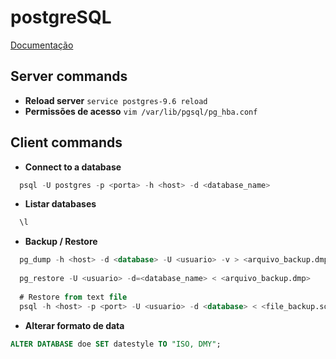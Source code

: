 # postgreSQL
 
[Documentação](https://www.postgresql.org/docs/)

## Server commands
* **Reload server**
```service postgres-9.6 reload```
* **Permissões de acesso**
```vim /var/lib/pgsql/pg_hba.conf```



## Client commands

* **Connect to a database**
```sql
  psql -U postgres -p <porta> -h <host> -d <database_name>
```

* **Listar databases**
```sql
  \l
```

* **Backup / Restore**
```sql
  pg_dump -h <host> -d <database> -U <usuario> -v > <arquivo_backup.dmp>
  
  pg_restore -U <usuario> -d=<database_name> < <arquivo_backup.dmp>
  
  # Restore from text file
  psql -h <host> -p <port> -U <usuario> -d <database> < <file_backup.sql>
```

* **Alterar formato de data**
```sql
ALTER DATABASE doe SET datestyle TO "ISO, DMY";
```
